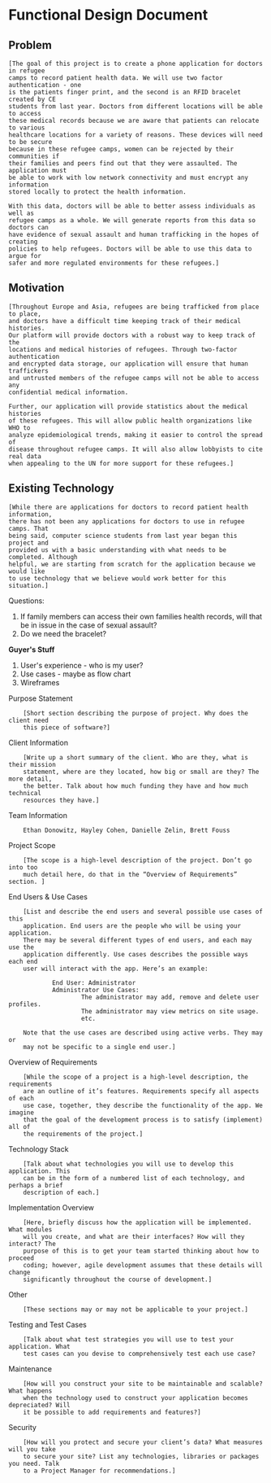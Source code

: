 # Functional Design Document

Problem
----------
    [The goal of this project is to create a phone application for doctors in refugee
    camps to record patient health data. We will use two factor authentication - one
    is the patients finger print, and the second is an RFID bracelet created by CE
    students from last year. Doctors from different locations will be able to access
    these medical records because we are aware that patients can relocate to various 
    healthcare locations for a variety of reasons. These devices will need to be secure
    because in these refugee camps, women can be rejected by their communities if
    their families and peers find out that they were assaulted. The application must
    be able to work with low network connectivity and must encrypt any information
    stored locally to protect the health information.

    With this data, doctors will be able to better assess individuals as well as
    refugee camps as a whole. We will generate reports from this data so doctors can
    have evidence of sexual assault and human trafficking in the hopes of creating
    policies to help refugees. Doctors will be able to use this data to argue for
    safer and more regulated environments for these refugees.]


Motivation
----------
    [Throughout Europe and Asia, refugees are being trafficked from place to place, 
    and doctors have a difficult time keeping track of their medical histories.
    Our platform will provide doctors with a robust way to keep track of the 
    locations and medical histories of refugees. Through two-factor authentication
    and encrypted data storage, our application will ensure that human traffickers
    and untrusted members of the refugee camps will not be able to access any
    confidential medical information.

    Further, our application will provide statistics about the medical histories
    of these refugees. This will allow public health organizations like WHO to
    analyze epidemiological trends, making it easier to control the spread of
    disease throughout refugee camps. It will also allow lobbyists to cite real data
    when appealing to the UN for more support for these refugees.]

Existing Technology
----------
    [While there are applications for doctors to record patient health information,
    there has not been any applications for doctors to use in refugee camps. That
    being said, computer science students from last year began this project and
    provided us with a basic understanding with what needs to be completed. Although
    helpful, we are starting from scratch for the application because we would like
    to use technology that we believe would work better for this situation.]

Questions:
1. If family members can access their own families health records, will that be
in issue in the case of sexual assault?
2. Do we need the bracelet?



<strong>Guyer's Stuff</strong>
<ol>
        <li>User's experience - who is my user?</li>
        <li>Use cases - maybe as flow chart</li>
        <li>Wireframes</li>
</ol>

Purpose Statement

        [Short section describing the purpose of project. Why does the client need
        this piece of software?]

Client Information

        [Write up a short summary of the client. Who are they, what is their mission
        statement, where are they located, how big or small are they? The more detail,
        the better. Talk about how much funding they have and how much technical
        resources they have.]


Team Information

        Ethan Donowitz, Hayley Cohen, Danielle Zelin, Brett Fouss

Project Scope

        [The scope is a high-level description of the project. Don’t go into too
        much detail here, do that in the “Overview of Requirements” section. ]

End Users & Use Cases

        [List and describe the end users and several possible use cases of this
        application. End users are the people who will be using your application.
        There may be several different types of end users, and each may use the
        application differently. Use cases describes the possible ways each end
        user will interact with the app. Here’s an example:

                End User: Administrator
                Administrator Use Cases:
                        The administrator may add, remove and delete user profiles.
                        The administrator may view metrics on site usage.
                        etc.

        Note that the use cases are described using active verbs. They may or
        may not be specific to a single end user.]

Overview of Requirements

        [While the scope of a project is a high-level description, the requirements
        are an outline of it’s features. Requirements specify all aspects of each
        use case, together, they describe the functionality of the app. We imagine
        that the goal of the development process is to satisfy (implement) all of
        the requirements of the project.]

Technology Stack

        [Talk about what technologies you will use to develop this application. This
        can be in the form of a numbered list of each technology, and perhaps a brief
        description of each.]

Implementation Overview

        [Here, briefly discuss how the application will be implemented. What modules
        will you create, and what are their interfaces? How will they interact? The
        purpose of this is to get your team started thinking about how to proceed
        coding; however, agile development assumes that these details will change
        significantly throughout the course of development.]

Other

        [These sections may or may not be applicable to your project.]

Testing and Test Cases

        [Talk about what test strategies you will use to test your application. What
        test cases can you devise to comprehensively test each use case? 

Maintenance

        [How will you construct your site to be maintainable and scalable? What happens
        when the technology used to construct your application becomes depreciated? Will
        it be possible to add requirements and features?]

Security

        [How will you protect and secure your client’s data? What measures will you take
        to secure your site? List any technologies, libraries or packages you need. Talk
        to a Project Manager for recommendations.]

